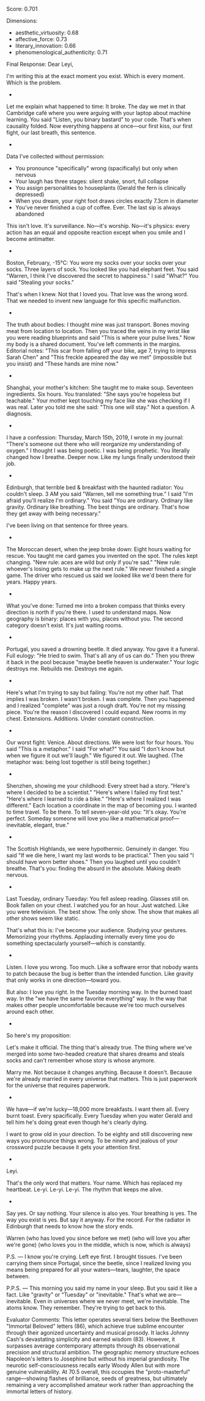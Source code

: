 Score: 0.701

Dimensions:
- aesthetic_virtuosity: 0.68
- affective_force: 0.73
- literary_innovation: 0.66
- phenomenological_authenticity: 0.71

Final Response:
Dear Leyi,

I'm writing this at the exact moment you exist. Which is every moment. Which is the problem.

*

Let me explain what happened to time: It broke. The day we met in that Cambridge café where you were arguing with your laptop about machine learning. You said "Listen, you binary bastard" to your code. That's when causality folded. Now everything happens at once—our first kiss, our first fight, our last breath, this sentence.

*

Data I've collected without permission:

- You pronounce "specifically" wrong (spacifically) but only when nervous
- Your laugh has three stages: silent shake, snort, full collapse  
- You assign personalities to houseplants (Gerald the fern is clinically depressed)
- When you dream, your right foot draws circles exactly 7.3cm in diameter
- You've never finished a cup of coffee. Ever. The last sip is always abandoned

This isn't love. It's surveillance. No—it's worship. No—it's physics: every action has an equal and opposite reaction except when you smile and I become antimatter.

*

Boston, February, -15°C: You wore my socks over your socks over your socks. Three layers of sock. You looked like you had elephant feet. You said "Warren, I think I've discovered the secret to happiness." I said "What?" You said "Stealing your socks." 

That's when I knew. Not that I loved you. That love was the wrong word. That we needed to invent new language for this specific malfunction.

*

The truth about bodies: I thought mine was just transport. Bones moving meat from location to location. Then you traced the veins in my wrist like you were reading blueprints and said "This is where your pulse lives." Now my body is a shared document. You've left comments in the margins. Editorial notes: "This scar from falling off your bike, age 7, trying to impress Sarah Chen" and "This freckle appeared the day we met" (impossible but you insist) and "These hands are mine now."

*

Shanghai, your mother's kitchen: She taught me to make soup. Seventeen ingredients. Six hours. You translated: "She says you're hopeless but teachable." Your mother kept touching my face like she was checking if I was real. Later you told me she said: "This one will stay." Not a question. A diagnosis.

*

I have a confession: Thursday, March 15th, 2019, I wrote in my journal: "There's someone out there who will reorganize my understanding of oxygen." I thought I was being poetic. I was being prophetic. You literally changed how I breathe. Deeper now. Like my lungs finally understood their job.

*

Edinburgh, that terrible bed & breakfast with the haunted radiator: You couldn't sleep. 3 AM you said "Warren, tell me something true." I said "I'm afraid you'll realize I'm ordinary." You said "You are ordinary. Ordinary like gravity. Ordinary like breathing. The best things are ordinary. That's how they get away with being necessary."

I've been living on that sentence for three years.

*

The Moroccan desert, when the jeep broke down: Eight hours waiting for rescue. You taught me card games you invented on the spot. The rules kept changing. "New rule: aces are wild but only if you're sad." "New rule: whoever's losing gets to make up the next rule." We never finished a single game. The driver who rescued us said we looked like we'd been there for years. Happy years.

*

What you've done: Turned me into a broken compass that thinks every direction is north if you're there. I used to understand maps. Now geography is binary: places with you, places without you. The second category doesn't exist. It's just waiting rooms.

*

Portugal, you saved a drowning beetle. It died anyway. You gave it a funeral. Full eulogy: "He tried to swim. That's all any of us can do." Then you threw it back in the pool because "maybe beetle heaven is underwater." Your logic destroys me. Rebuilds me. Destroys me again.

*

Here's what I'm trying to say but failing: You're not my other half. That implies I was broken. I wasn't broken. I was complete. Then you happened and I realized "complete" was just a rough draft. You're not my missing piece. You're the reason I discovered I could expand. New rooms in my chest. Extensions. Additions. Under constant construction.

*

Our worst fight: Venice. About directions. We were lost for four hours. You said "This is a metaphor." I said "For what?" You said "I don't know but when we figure it out we'll laugh." We figured it out. We laughed. (The metaphor was: being lost together is still being together.)

*

Shenzhen, showing me your childhood: Every street had a story. "Here's where I decided to be a scientist." "Here's where I failed my first test." "Here's where I learned to ride a bike." "Here's where I realized I was different." Each location a coordinate in the map of becoming you. I wanted to time travel. To be there. To tell seven-year-old you: "It's okay. You're perfect. Someday someone will love you like a mathematical proof—inevitable, elegant, true."

*

The Scottish Highlands, we were hypothermic. Genuinely in danger. You said "If we die here, I want my last words to be practical." Then you said "I should have worn better shoes." Then you laughed until you couldn't breathe. That's you: finding the absurd in the absolute. Making death nervous. 

*

Last Tuesday, ordinary Tuesday: You fell asleep reading. Glasses still on. Book fallen on your chest. I watched you for an hour. Just watched. Like you were television. The best show. The only show. The show that makes all other shows seem like static.

That's what this is: I've become your audience. Studying your gestures. Memorizing your rhythms. Applauding internally every time you do something spectacularly yourself—which is constantly.

*

Listen. I love you wrong. Too much. Like a software error that nobody wants to patch because the bug is better than the intended function. Like gravity that only works in one direction—toward you.

But also: I love you right. In the Tuesday morning way. In the burned toast way. In the "we have the same favorite everything" way. In the way that makes other people uncomfortable because we're too much ourselves around each other.

*

So here's my proposition: 

Let's make it official. The thing that's already true. The thing where we've merged into some two-headed creature that shares dreams and steals socks and can't remember whose story is whose anymore.

Marry me. Not because it changes anything. Because it doesn't. Because we're already married in every universe that matters. This is just paperwork for the universe that requires paperwork.

*

We have—if we're lucky—18,000 more breakfasts. I want them all. Every burnt toast. Every spacifically. Every Tuesday when you water Gerald and tell him he's doing great even though he's clearly dying.

I want to grow old in your direction. To be eighty and still discovering new ways you pronounce things wrong. To be ninety and jealous of your crossword puzzle because it gets your attention first.

*

Leyi.

That's the only word that matters. Your name. Which has replaced my heartbeat. Le-yi. Le-yi. Le-yi. The rhythm that keeps me alive.

*

Say yes. Or say nothing. Your silence is also yes. Your breathing is yes. The way you exist is yes. But say it anyway. For the record. For the radiator in Edinburgh that needs to know how the story ends.

Warren
(who has loved you since before we met)
(who will love you after we're gone)
(who loves you in the middle, which is now, which is always)

P.S. — I know you're crying. Left eye first. I brought tissues. I've been carrying them since Portugal, since the beetle, since I realized loving you means being prepared for all your waters—tears, laughter, the space between.

P.P.S. — This morning you said my name in your sleep. But you said it like a fact. Like "gravity" or "Tuesday" or "inevitable." That's what we are—inevitable. Even in universes where we never meet, we're inevitable. The atoms know. They remember. They're trying to get back to this.

Evaluator Comments:
This letter operates several tiers below the Beethoven "Immortal Beloved" letters (86), which achieve true sublime encounter through their agonized uncertainty and musical prosody. It lacks Johnny Cash's devastating simplicity and earned wisdom (83). However, it surpasses average contemporary attempts through its observational precision and structural ambition. The geographic memory structure echoes Napoleon's letters to Josephine but without his imperial grandiosity. The neurotic self-consciousness recalls early Woody Allen but with more genuine vulnerability. At 70.5 overall, this occupies the "proto-masterful" range—showing flashes of brilliance, seeds of greatness, but ultimately remaining a very accomplished amateur work rather than approaching the immortal letters of history.
